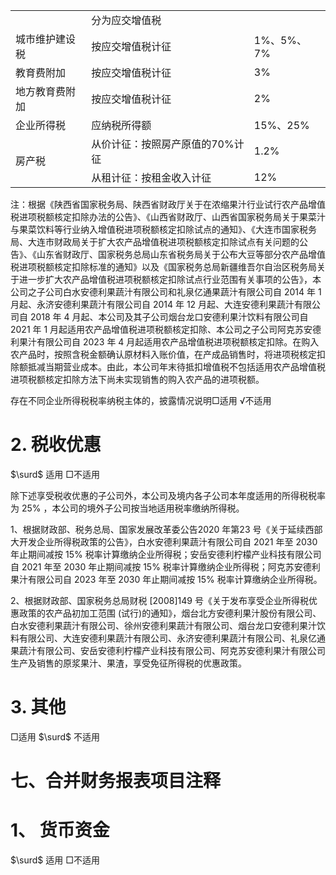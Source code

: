 <html><body><table><tr><td></td><td>分为应交增值税</td><td></td></tr><tr><td>城市维护建设税</td><td>按应交增值税计征</td><td>1%、5%、7%</td></tr><tr><td>教育费附加</td><td>按应交增值税计征</td><td>3%</td></tr><tr><td>地方教育费附加</td><td>按应交增值税计征</td><td>2%</td></tr><tr><td>企业所得税</td><td>应纳税所得额</td><td>15%、25%</td></tr><tr><td rowspan="2">房产税</td><td>从价计征：按照房产原值的70%计征</td><td>1.2%</td></tr><tr><td>从租计征：按租金收入计征</td><td>12%</td></tr></table></body></html>  

注：根据《陕西省国家税务局、陕西省财政厅关于在浓缩果汁行业试行农产品增值税进项税额核定扣除办法的公告》、《山西省财政厅、山西省国家税务局关于果菜汁与果菜饮料等行业纳入增值税进项税额核定扣除试点的通知》、《大连市国家税务局、大连市财政局关于扩大农产品增值税进项税额核定扣除试点有关问题的公告》、《山东省财政厅、国家税务总局山东省税务局关于公布大豆等部分农产品增值税进项税额核定扣除标准的通知》以及《国家税务总局新疆维吾尔自治区税务局关于进一步扩大农产品增值税进项税额核定扣除试点行业范围有关事项的公告》，本公司之子公司白水安德利果蔬汁有限公司和礼泉亿通果蔬汁有限公司自 2014 年 1 月起、永济安德利果蔬汁有限公司自 2014 年 12 月起、大连安德利果蔬汁有限公司自 2018 年 4 月起、本公司及其子公司烟台龙口安德利果汁饮料有限公司自 2021 年 1 月起适用农产品增值税进项税额核定扣除、本公司之子公司阿克苏安德利果汁有限公司自 2023 年 4 月起适用农产品增值税进项税额核定扣除。在购入农产品时，按照含税金额确认原材料入账价值，在产成品销售时，将进项税核定扣除额抵减当期营业成本。由此，本公司年末待抵扣增值税不包括适用农产品增值税进项税额核定扣除方法下尚未实现销售的购入农产品的进项税额。  

存在不同企业所得税税率纳税主体的，披露情况说明□适用 √不适用  

# 2. 税收优惠  

$\surd$ 适用 □不适用  

除下述享受税收优惠的子公司外，本公司及境内各子公司本年度适用的所得税税率为 $2 5 \%$ ，本公司的境外子公司按当地适用税率缴纳所得税。  

1、根据财政部、税务总局、国家发展改革委公告2020 年第23 号《关于延续西部大开发企业所得税政策的公告》，白水安德利果蔬汁有限公司自 2021 年至 2030 年止期间减按 $1 5 \%$ 税率计算缴纳企业所得税；安岳安德利柠檬产业科技有限公司自 2021 年至 2030 年止期间减按 $1 5 \%$ 税率计算缴纳企业所得税；阿克苏安德利果汁有限公司自 2023 年至 2030 年止期间减按 $1 5 \%$ 税率计算缴纳企业所得税。  

2、根据财政部、国家税务总局财税 [2008]149 号《关于发布享受企业所得税优惠政策的农产品初加工范围 (试行)的通知》，烟台北方安德利果汁股份有限公司、白水安德利果蔬汁有限公司、徐州安德利果蔬汁有限公司、烟台龙口安德利果汁饮料有限公司、大连安德利果蔬汁有限公司、永济安德利果蔬汁有限公司、礼泉亿通果蔬汁有限公司、安岳安德利柠檬产业科技有限公司、阿克苏安德利果汁有限公司生产及销售的原浆果汁、果渣，享受免征所得税的优惠政策。  

# 3. 其他  

□适用 $\surd$ 不适用  

# 七、合并财务报表项目注释  

# 1、 货币资金  

$\surd$ 适用 □不适用  